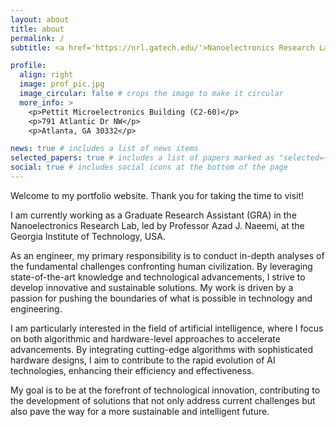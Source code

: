 ```yaml
---
layout: about
title: about
permalink: /
subtitle: <a href='https://nrl.gatech.edu/'>Nanoelectronics Research Lab</a>. Georgia Tech. GA. USA.

profile:
  align: right
  image: prof_pic.jpg
  image_circular: false # crops the image to make it circular
  more_info: >
    <p>Pettit Microelectronics Building (C2-60)</p>
    <p>791 Atlantic Dr NW</p>
    <p>Atlanta, GA 30332</p>

news: true # includes a list of news items
selected_papers: true # includes a list of papers marked as "selected={true}"
social: true # includes social icons at the bottom of the page
---
```


Welcome to my portfolio website. Thank you for taking the time to visit!

I am currently working as a Graduate Research Assistant (GRA) in the Nanoelectronics Research Lab, led by Professor Azad J. Naeemi, at the Georgia Institute of Technology, USA.

As an engineer, my primary responsibility is to conduct in-depth analyses of the fundamental challenges confronting human civilization. By leveraging state-of-the-art knowledge and technological advancements, I strive to develop innovative and sustainable solutions. My work is driven by a passion for pushing the boundaries of what is possible in technology and engineering.

I am particularly interested in the field of artificial intelligence, where I focus on both algorithmic and hardware-level approaches to accelerate advancements. By integrating cutting-edge algorithms with sophisticated hardware designs, I aim to contribute to the rapid evolution of AI technologies, enhancing their efficiency and effectiveness.

My goal is to be at the forefront of technological innovation, contributing to the development of solutions that not only address current challenges but also pave the way for a more sustainable and intelligent future.